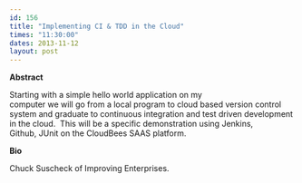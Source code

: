 ```yaml
---
id: 156
title: "Implementing CI & TDD in the Cloud"
times: "11:30:00"
dates: 2013-11-12
layout: post
---
```

 **Abstract**

Starting with a simple hello world application on my  
computer we will go from a local program to cloud based version control  
system and graduate to continuous integration and test driven development  
in the cloud.&nbsp; This will be a specific demonstration using Jenkins,  
Github, JUnit on the CloudBees SAAS platform.  

**Bio**

Chuck Suscheck of Improving Enterprises.

